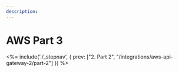 ```yaml
---
description:
---
```


# AWS Part 3


<%= include('./_stepnav', {
 prev: ["2. Part 2", "/integrations/aws-api-gateway-2/part-2"]
}) %>